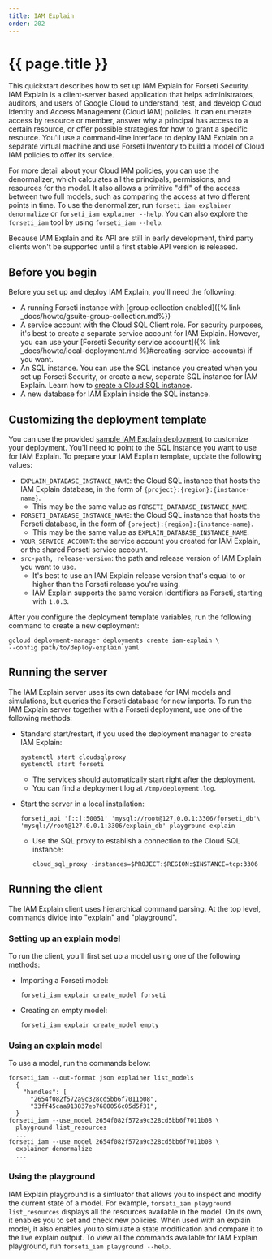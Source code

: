```yaml
---
title: IAM Explain
order: 202
---
```

# {{ page.title }}

This quickstart describes how to set up IAM Explain for Forseti Security.
IAM Explain is a client-server based application that helps administrators,
auditors, and users of Google Cloud to understand, test, and develop Cloud
Identity and Access Management (Cloud IAM) policies. It can enumerate access by
resource or member, answer why a principal has access to a certain resource, or
offer possible strategies for how to grant a specific resource. You'll use a
command-line interface to deploy IAM Explain on a separate virtual machine and
use Forseti Inventory to build a model of Cloud IAM policies to offer its
service.

For more detail about your Cloud IAM policies, you can use the denormalizer,
which calculates all the principals, permissions, and resources for the model.
It also allows a primitive "diff" of the access between two full models, such
as comparing the access at two different points in time. To use the
denormalizer, run `forseti_iam explainer denormalize` or
`forseti_iam explainer --help`. You can also explore the `forseti_iam` tool by
using `forseti_iam --help`.

Because IAM Explain and its API are still in early development, third party
clients won't be supported until a first stable API version is released.

## Before you begin

Before you set up and deploy IAM Explain, you'll need the following:

  - A running Forseti instance with [group collection enabled]({% link _docs/howto/gsuite-group-collection.md%})
  - A service account with the Cloud SQL Client role. For security purposes,
  it's best to create a separate service account for IAM Explain. However, you
  can use your [Forseti Security service account]({% link _docs/howto/local-deployment.md %}#creating-service-accounts)
  if you want.
  - An SQL instance. You can use the SQL instance you created when you
  set up Forseti Security, or create a new, separate SQL instance for IAM
  Explain. Learn how to [create a Cloud SQL instance](https://cloud.google.com/sql/docs/mysql/quickstart).
  - A new database for IAM Explain inside the SQL instance.

## Customizing the deployment template

You can use the provided [sample IAM Explain deployment](https://github.com/GoogleCloudPlatform/forseti-security/blob/master/samples/deployment-manager/deploy-explain.yaml.sample)
to customize your deployment. You'll need to point to the SQL instance you want
to use for IAM Explain. To prepare your IAM Explain template, update the
following values:

  - `EXPLAIN_DATABASE_INSTANCE_NAME`: the Cloud SQL instance that hosts the
  IAM Explain database, in the form of `{project}:{region}:{instance-name}`.
    - This may be the same value as `FORSETI_DATABASE_INSTANCE_NAME`.
  - `FORSETI_DATABASE_INSTANCE_NAME`: the Cloud SQL instance that hosts the
  Forseti database, in the form of `{project}:{region}:{instance-name}`.
    - This may be the same value as `EXPLAIN_DATABASE_INSTANCE_NAME`.
  - `YOUR_SERVICE_ACCOUNT`: the service account you created for IAM Explain,
  or the shared Forseti service account.
  - `src-path, release-version`: the path and release version of IAM Explain
  you want to use.
    - It's best to use an IAM Explain release version that's equal to or higher
    than the Forseti release you're using.
    - IAM Explain supports the same version identifiers as Forseti, starting
    with `1.0.3`.

After you configure the deployment template variables, run the following
command to create a new deployment:

````
gcloud deployment-manager deployments create iam-explain \
--config path/to/deploy-explain.yaml
````

## Running the server

The IAM Explain server uses its own database for IAM models and simulations,
but queries the Forseti database for new imports. To run the IAM Explain server
together with a Forseti deployment, use one of the following methods:

  - Standard start/restart, if you used the deployment manager to create IAM
  Explain:

        systemctl start cloudsqlproxy
        systemctl start forseti

    - The services should automatically start right after the deployment.
    - You can find a deployment log at `/tmp/deployment.log`.

  - Start the server in a local installation:

        forseti_api '[::]:50051' 'mysql://root@127.0.0.1:3306/forseti_db'\
        'mysql://root@127.0.0.1:3306/explain_db' playground explain

    - Use the SQL proxy to establish a connection to the Cloud SQL instance:

          cloud_sql_proxy -instances=$PROJECT:$REGION:$INSTANCE=tcp:3306


## Running the client

The IAM Explain client uses hierarchical command parsing. At the top level,
commands divide into "explain" and "playground".

### Setting up an explain model

To run the client, you'll first set up a model using one of the following
methods:


  - Importing a Forseti model:

        forseti_iam explain create_model forseti

  - Creating an empty model:

        forseti_iam explain create_model empty

### Using an explain model

To use a model, run the commands below:

````
forseti_iam --out-format json explainer list_models
  {
    "handles": [
      "2654f082f572a9c328cd5bb6f7011b08",
      "33ff45caa913837eb7680056c05d5f31",
  }
forseti_iam --use_model 2654f082f572a9c328cd5bb6f7011b08 \
  playground list_resources
  ...
forseti_iam --use_model 2654f082f572a9c328cd5bb6f7011b08 \
  explainer denormalize
  ...
````

### Using the playground

IAM Explain playground is a simluator that allows you to inspect and modify
the current state of a model. For example,
`forseti_iam playground list_resources` displays all the resources available
in the model. On its own, it enables you to set and check new policies. When
used with an explain model, it also enables you to simulate a state
modification and compare it to the live explain output. To view all the
commands available for IAM Explain playground, run
`forseti_iam playground --help`.
